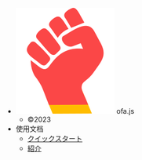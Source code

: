 - <img src="../publics/logo.svg" /> ofa.js
  - ©2023
- 使用文档
  - [クイックスタート](./cases/index.md)
  - [紹介](./docs/introduce.md)